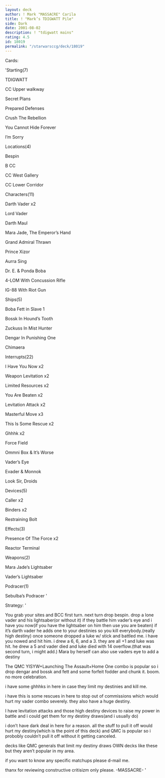 ```yaml
---
layout: deck
author: ! Mark "MASSACRE" Carila
title: ! "Mark’s TDIGWATT Pile"
side: Dark
date: 2001-08-02
description: ! "tdigwatt mains"
rating: 4.5
id: 18019
permalink: "/starwarsccg/deck/18019"
---
```

Cards: 

'Starting(7)

TDIGWATT

CC Upper walkway

Secret Plans

Prepared Defenses

Crush The Rebellion

You Cannot Hide Forever

I’m Sorry


Locations(4)

Bespin

B CC

CC West Gallery

CC Lower Corridor


Characters(11)

Darth Vader x2

Lord Vader

Darth Maul

Mara Jade, The Emperor’s Hand

Grand Admiral Thrawn

Prince Xizor

Aurra Sing

Dr. E. & Ponda Boba

4-LOM With Concussion Rifle

IG-88 With Riot Gun


Ships(5)

Boba Fett in Slave 1

Bossk In Hound’s Tooth

Zuckuss In Mist Hunter

Dengar In Punishing One

Chimaera


Interrupts(22)

I Have You Now x2

Weapon Levitation x2

Limited Resources x2

You Are Beaten x2

Levitation Attack x2

Masterful Move x3

This Is Some Rescue x2

Ghhhk x2

Force Field

Ommni Box & It’s Worse

Vader’s Eye

Evader & Monnok

Look Sir, Droids


Devices(5)

Caller x2

Binders x2

Restraining Bolt


Effects(3)

Presence Of The Force x2

Reactor Terminal


Weapons(2)

Mara Jade’s Lightsaber

Vader’s Lightsaber


Podracer(1)

Sebulba’s Podracer '

Strategy: '

You grab your sites and BCC first turn. next turn drop bespin. drop a lone vader and his lightsaber(or without it) if they battle him vader’s eye and i have you now(if you have the lightsaber on him then use you are beaten) if it’s darth vader he adds one to your destinies so you kill everybody.(really high destiny) once someone dropped a luke w/ stick and battled me. i have you nowed and hit him. i drew a 6, 6, and a 3. they are all +1 and luke was hit. he drew a 5 and vader died and luke died with 14 overflow.(that was second turn, i might add.) Mara by herself can also use vaders eye to add a destiny 

The QMC YISYW+Launching The Assault+Home One combo is popular so i drop dengar and bossk and fett and some forfeit fodder and chunk it. boom. no more celebration.

i have some ghhhks in here in case they limit my destinies and kill me.

i have this is some rescues in here to stop out of commissions which would hurt my vader combo severely. they also have a huge destiny.

I have levitation attacks and those high destiny devices to raise my power in battle and i could get them for my destiny draws(and i usually do)

i don’t have dark deal in here for a reason. all the stuff to pull it off would hurt my destiny(which is the point of this deck) and QMC is popular so i probobly couldn’t pull it off without it getting canceled.


decks like QMC generals that limit my destiny draws OWN decks like these but they aren’t popular in my area.


if you want to know any specific matchups please d-mail me.

thanx for reviewing constructive critisizm only please. -MASSACRE- '

